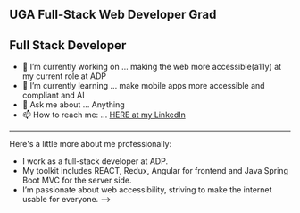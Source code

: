 ## UGA Full-Stack Web Developer Grad
## Full Stack Developer 

- 🔭 I’m currently working on ... making the web more accessible(a11y) at my current role at ADP
- 🌱 I’m currently learning ... make mobile apps more accessible and compliant and AI
- 💬 Ask me about ... Anything 
- 📫 How to reach me: ... [HERE at my LinkedIn](https://www.linkedin.com/in/raul-alvarado-354822235)
---

Here's a little more about me professionally:
- I work as a full-stack developer at ADP.
- My toolkit includes REACT, Redux, Angular for frontend and Java Spring Boot MVC for the server side.
- I’m passionate about web accessibility, striving to make the internet usable for everyone.
-->
<!--
**Raulito1/Raulito1** is a ✨ _special_ ✨ repository because its `README.md` (this file) appears on your GitHub profile.



